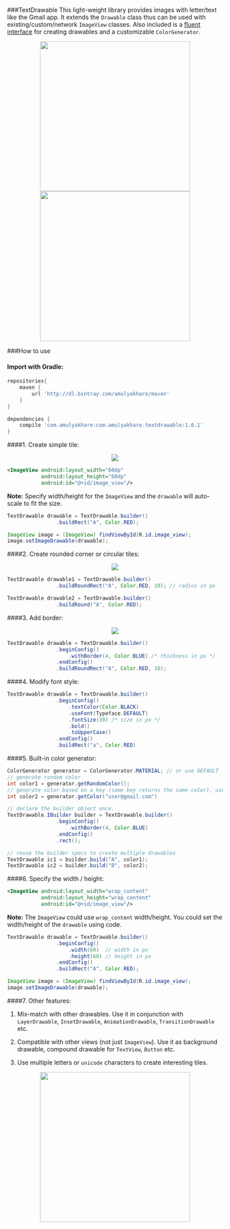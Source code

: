 ###TextDrawable 
This light-weight library provides images with letter/text like the Gmail app. It extends the `Drawable` class thus can be used with existing/custom/network `ImageView` classes. Also included is a [fluent interface](http://en.wikipedia.org/wiki/Fluent_interface) for creating drawables and a customizable `ColorGenerator`.

<p align="center"><img src ="https://github.com/amulyakhare/TextDrawable/blob/master/screens/screen1-material.png" width="350"/>
<img src ="https://github.com/amulyakhare/TextDrawable/blob/master/screens/screen2-material.png" width="350"/>
</p>

###How to use

#### Import with Gradle:

```groovy
repositories{
    maven {
        url 'http://dl.bintray.com/amulyakhare/maven'
    }
}

dependencies {
    compile 'com.amulyakhare:com.amulyakhare.textdrawable:1.0.1'
}
```

####1. Create simple tile:

<p align="center"><img src ="https://github.com/amulyakhare/TextDrawable/blob/master/screens/screen3.png"/>
</p>

```xml
<ImageView android:layout_width="60dp"
	       android:layout_height="60dp"
	       android:id="@+id/image_view"/>
```
**Note:** Specify width/height for the `ImageView` and the `drawable` will auto-scale to fit the size.
```java
TextDrawable drawable = TextDrawable.builder()
                .buildRect("A", Color.RED);

ImageView image = (ImageView) findViewById(R.id.image_view);
image.setImageDrawable(drawable);
```

####2. Create rounded corner or circular tiles:

<p align="center"><img src ="https://github.com/amulyakhare/TextDrawable/blob/master/screens/screen6.png"/>
</p>

```java
TextDrawable drawable1 = TextDrawable.builder()
                .buildRoundRect("A", Color.RED, 10); // radius in px

TextDrawable drawable2 = TextDrawable.builder()
                .buildRound("A", Color.RED);
```

####3. Add border:

<p align="center"><img src ="https://github.com/amulyakhare/TextDrawable/blob/master/screens/screen5.png"/>
</p>

```java
TextDrawable drawable = TextDrawable.builder()
                .beginConfig()
                    .withBorder(4, Color.BLUE) /* thickness in px */
                .endConfig()
                .buildRoundRect("A", Color.RED, 10);
```

####4. Modify font style:

```java
TextDrawable drawable = TextDrawable.builder()
                .beginConfig()
	                .textColor(Color.BLACK)
                    .useFont(Typeface.DEFAULT)
                    .fontSize(30) /* size in px */
                    .bold()
                    .toUpperCase()
                .endConfig()
                .buildRect("a", Color.RED)
```

####5. Built-in color generator:

```java
ColorGenerator generator = ColorGenerator.MATERIAL; // or use DEFAULT
// generate random color
int color1 = generator.getRandomColor();
// generate color based on a key (same key returns the same color), useful for list/grid views
int color2 = generator.getColor("user@gmail.com")

// declare the builder object once.
TextDrawable.IBuilder builder = TextDrawable.builder()
				.beginConfig()
					.withBorder(4, Color.BLUE)
				.endConfig()
				.rect();

// reuse the builder specs to create multiple drawables
TextDrawable ic1 = builder.build("A", color1);
TextDrawable ic2 = builder.build("B", color2);
``` 

####6. Specify the width / height:

```xml
<ImageView android:layout_width="wrap_content"
	       android:layout_height="wrap_content"
	       android:id="@+id/image_view"/>
```
**Note:**  The `ImageView` could use `wrap_content` width/height. You could set the width/height of the `drawable` using code.

```java
TextDrawable drawable = TextDrawable.builder()
				.beginConfig()
					.width(60)  // width in px
					.height(60) // height in px
				.endConfig()
                .buildRect("A", Color.RED);

ImageView image = (ImageView) findViewById(R.id.image_view);
image.setImageDrawable(drawable);
```

####7. Other features:

1. Mix-match with other drawables. Use it in conjunction with `LayerDrawable`, `InsetDrawable`, `AnimationDrawable`, `TransitionDrawable` etc.

2. Compatible with other views (not just `ImageView`). Use it as background drawable, compound drawable for `TextView`, `Button` etc.

3. Use multiple letters or `unicode` characters to create interesting tiles. 

<p align="center"><img src ="https://github.com/amulyakhare/TextDrawable/blob/master/screens/screen7.png" width="350"/></p>

